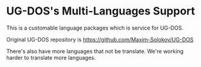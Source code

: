 # UG-DOS's Multi-Languages Support
This is a customable language packages which is service for UG-DOS.

Original UG-DOS repository is https://github.com/Maxim-Solokov/UG-DOS

There's also have more languages that not be translate. We're working harder to translate more languages.
